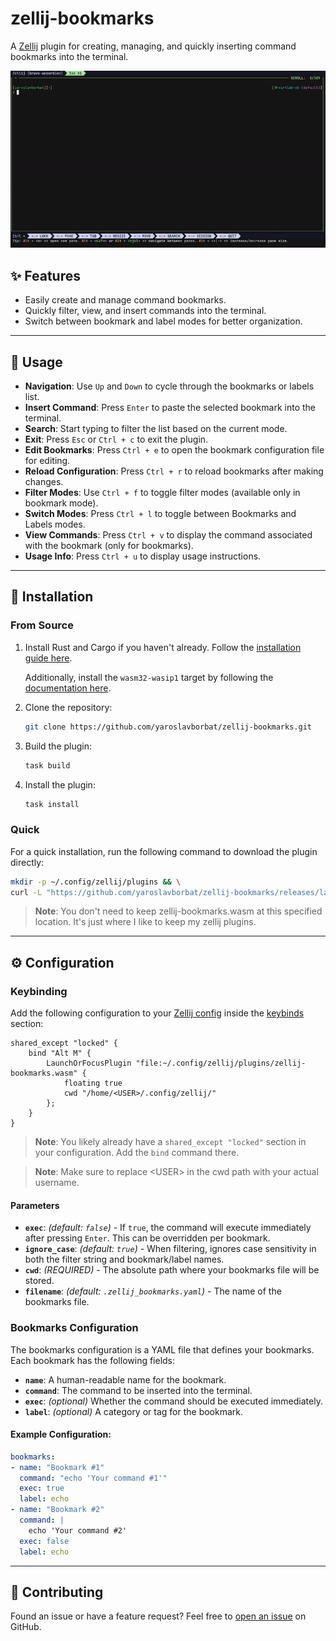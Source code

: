 # zellij-bookmarks

A [Zellij](https://zellij.dev) plugin for creating, managing, and quickly inserting command bookmarks into the terminal.

![demo](assets/demo.gif)

## ✨ Features

- Easily create and manage command bookmarks.
- Quickly filter, view, and insert commands into the terminal.
- Switch between bookmark and label modes for better organization.

---

## 📖 Usage

- **Navigation**: Use `Up` and `Down` to cycle through the bookmarks or labels list.
- **Insert Command**: Press `Enter` to paste the selected bookmark into the terminal.
- **Search**: Start typing to filter the list based on the current mode.
- **Exit**: Press `Esc` or `Ctrl + c` to exit the plugin.
- **Edit Bookmarks**: Press `Ctrl + e` to open the bookmark configuration file for editing.
- **Reload Configuration**: Press `Ctrl + r` to reload bookmarks after making changes.
- **Filter Modes**: Use `Ctrl + f` to toggle filter modes (available only in bookmark mode).
- **Switch Modes**: Press `Ctrl + l` to toggle between Bookmarks and Labels modes.
- **View Commands**: Press `Ctrl + v` to display the command associated with the bookmark (only for bookmarks).
- **Usage Info**: Press `Ctrl + u` to display usage instructions.

---

## 🚀 Installation

### From Source

1. Install Rust and Cargo if you haven't already. Follow the [installation guide here](https://www.rust-lang.org/tools/install).

   Additionally, install the `wasm32-wasip1` target by following the [documentation here](https://doc.rust-lang.org/nightly/rustc/platform-support/wasm32-wasip1.html).
2. Clone the repository:
   ```bash
   git clone https://github.com/yaroslavborbat/zellij-bookmarks.git
   ```
2. Build the plugin:
    ```bash
    task build
    ```
3. Install the plugin:
    ```bash
    task install
    ```
   
### Quick
For a quick installation, run the following command to download the plugin directly:
```bash
mkdir -p ~/.config/zellij/plugins && \
curl -L "https://github.com/yaroslavborbat/zellij-bookmarks/releases/latest/download/zellij-bookmarks.wasm" -o ~/.config/zellij/plugins/zellij-bookmarks.wasm
```
> **Note**: You don't need to keep zellij-bookmarks.wasm at this specified location. It's just where I like to keep my zellij plugins.

---

## ⚙️ Configuration
### Keybinding

Add the following configuration to your [Zellij config](https://zellij.dev/documentation/configuration.html) inside the [keybinds](https://zellij.dev/documentation/keybindings.html) section:

```kdl
shared_except "locked" {
    bind "Alt M" {
        LaunchOrFocusPlugin "file:~/.config/zellij/plugins/zellij-bookmarks.wasm" {
            floating true
            cwd "/home/<USER>/.config/zellij/"
        };
    }
}
```
> **Note**: You likely already have a `shared_except "locked"` section in your configuration. Add the `bind` command there.

> **Note**: Make sure to replace \<USER\> in the cwd path with your actual username.

#### Parameters

- **`exec`**: *(default: `false`)* - If `true`, the command will execute immediately after pressing `Enter`. This can be overridden per bookmark.
- **`ignore_case`**: *(default: `true`)* - When filtering, ignores case sensitivity in both the filter string and bookmark/label names.
- **`cwd`**: *(REQUIRED)* - The absolute path where your bookmarks file will be stored.
- **`filename`**: *(default: `.zellij_bookmarks.yaml`)* - The name of the bookmarks file.

### Bookmarks Configuration

The bookmarks configuration is a YAML file that defines your bookmarks. Each bookmark has the following fields:

- **`name`**: A human-readable name for the bookmark.
- **`command`**: The command to be inserted into the terminal.
- **`exec`**: *(optional)* Whether the command should be executed immediately.
- **`label`**: *(optional)* A category or tag for the bookmark.

#### Example Configuration:
```yaml
bookmarks: 
- name: "Bookmark #1"
  command: "echo 'Your command #1'"
  exec: true
  label: echo
- name: "Bookmark #2"
  command: |
    echo 'Your command #2'
  exec: false
  label: echo
```
---
## 🤝 Contributing

Found an issue or have a feature request? Feel free to [open an issue](https://github.com/yaroslavborbat/zellij-bookmarks/issues/new) on GitHub.